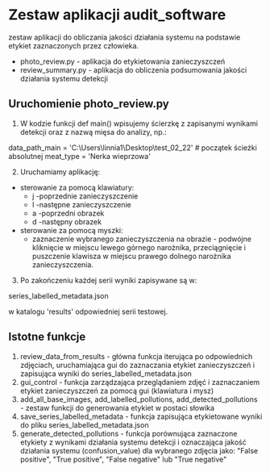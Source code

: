# Zestaw aplikacji audit_software
zestaw aplikacji do obliczania jakości działania systemu na podstawie etykiet zaznaczonych przez człowieka.
- photo_review.py - aplikacja do etykietowania zanieczyszczeń
- review_summary.py - aplikacja do obliczenia podsumowania jakości działania systemu detekcji
## Uruchomienie photo_review.py
1. W kodzie funkcji def main() wpisujemy ścierzkę z zapisanymi wynikami detekcji oraz z nazwą mięsa do analizy, np.:

data_path_main = 'C:\\Users\\linnia1\\Desktop\\test_02_22'  # początek ścieżki absolutnej
meat_type = 'Nerka wieprzowa'

2. Uruchamiamy aplikację: 
* sterowanie za pomocą klawiatury:
    - j	-poprzednie zanieczyszczenie
    - l	-następne zanieczyszczenie
    - a	-poprzedni obrazek
    - d	-następny obrazek
* sterowanie za pomocą myszki: 
    - zaznaczenie wybranego zanieczyszczenia na obrazie - podwójne kliknięcie w miejscu lewego górnego narożnika, przeciągnięcie i puszczenie klawisza w miejscu prawego dolnego narożnika zanieczyszczenia.

3. Po zakończeniu każdej serii wyniki zapisywane są w:

series_labelled_metadata.json

w katalogu 'results' odpowiedniej serii testowej.

## Istotne funkcje
1. review_data_from_results - główna funkcja iterująca po odpowiednich zdjęciach, uruchamiająca gui do zaznaczania etykiet zanieczyszczeń i zapisująca wyniki do series_labelled_metadata.json
2. gui_control - funkcja zarządzająca przeglądaniem zdjęć i zaznaczaniem etykiet zanieczyszczeń za pomocą gui (klawiatura i mysz) 
3. add_all_base_images, add_labelled_pollutions, add_detected_pollutions - zestaw funkcji do generowania etykiet w postaci słowika
4. save_series_labelled_metadata - funkcja zapisująca etykietowane wyniki do pliku series_labelled_metadata.json
5. generate_detected_pollutions - funkcja porównująca zaznaczone etykiety z wynikami działania systemu detekcji i oznaczająca jakość działania systemu (confusion_value) dla wybranego zdjęcia jako: "False positive", "True positive", "False negative" lub "True negative"  